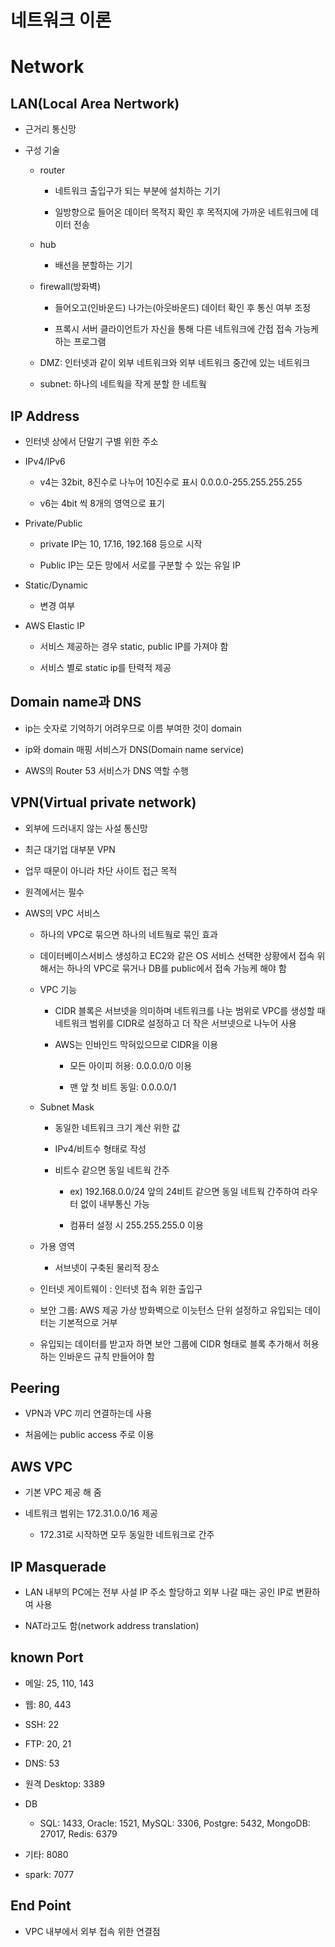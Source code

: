 네트워크 이론
=======

Network
=======

LAN(Local Area Nertwork)
------------------------

*   근거리 통신망

*   구성 기술
    
    *   router
        
        *   네트워크 출입구가 되는 부분에 설치하는 기기
        
        *   일방향으로 들어온 데이터 목적지 확인 후 목적지에 가까운 네트워크에 데이터 전송
    
    *   hub
        *   배선을 분할하는 기기
    
    *   firewall(방화벽)
        
        *   들어오고(인바운드) 나가는(아웃바운드) 데이터 확인 후 통신 여부 조정
        
        *   프록시 서버 클라이언트가 자신을 통해 다른 네트워크에 간접 접속 가능케 하는 프로그램
    
    *   DMZ: 인터넷과 같이 외부 네트워크와 외부 네트워크 중간에 있는 네트워크
    
    *   subnet: 하나의 네트웍을 작게 분할 한 네트웤

IP Address
----------

*   인터넷 상에서 단말기 구별 위한 주소

*   IPv4/IPv6
    
    *   v4는 32bit, 8진수로 나누어 10진수로 표시 0.0.0.0-255.255.255.255
    
    *   v6는 4bit 씩 8개의 영역으로 표기

*   Private/Public
    
    *   private IP는 10, 17.16, 192.168 등으로 시작
    
    *   Public IP는 모든 망에서 서로를 구분할 수 있는 유일 IP

*   Static/Dynamic
    *   변경 여부

*   AWS Elastic IP
    
    *   서비스 제공하는 경우 static, public IP를 가져야 함
    
    *   서비스 별로 static ip를 탄력적 제공

Domain name과 DNS
----------------

*   ip는 숫자로 기억하기 어려우므로 이름 부여한 것이 domain

*   ip와 domain 매핑 서비스가 DNS(Domain name service)

*   AWS의 Router 53 서비스가 DNS 역할 수행

VPN(Virtual private network)
----------------------------

*   외부에 드러내지 않는 사설 통신망

*   최근 대기업 대부분 VPN

*   업무 때문이 아니라 차단 사이트 접근 목적

*   원격에서는 필수

*   AWS의 VPC 서비스
    
    *   하나의 VPC로 묶으면 하나의 네트웤로 묶인 효과
    
    *   데이터베이스서비스 생성하고 EC2와 같은 OS 서비스 선택한 상황에서 접속 위해서는 하나의 VPC로 묶거나 DB를 public에서 접속 가능케 해야 함
    
    *   VPC 기능
        
        *   CIDR 블록은 서브넷을 의미하며 네트워크를 나눈 범위로 VPC를 생성할 때 네트워크 범위를 CIDR로 설정하고 더 작은 서브넷으로 나누어 사용
        
        *   AWS는 인바인드 막혀있으므로 CIDR을 이용
            
            *   모든 아이피 허용: 0.0.0.0/0 이용
            
            *   맨 앞 첫 비트 동일: 0.0.0.0/1
    
    *   Subnet Mask
        
        *   동일한 네트워크 크기 계산 위한 값
        
        *   IPv4/비트수 형태로 작성
        
        *   비트수 같으면 동일 네트웍 간주
            
            *   ex) 192.168.0.0/24 앞의 24비트 같으면 동일 네트웍 간주하여 라우터 없이 내부통신 가능
            
            *   컴퓨터 설정 시 255.255.255.0 이용
    
    *   가용 영역
        *   서브넷이 구축된 물리적 장소
    
    *   인터넷 게이트웨이 : 인터넷 접속 위한 출입구
    
    *   보안 그룹: AWS 제공 가상 방화벽으로 이늣턴스 단위 설정하고 유입되는 데이터는 기본적으로 거부
    
    *   유입되는 데이터를 받고자 하면 보안 그룹에 CIDR 형태로 블록 추가해서 허용 하는 인바운드 규칙 만들어야 함

Peering
-------

*   VPN과 VPC 끼리 연결하는데 사용

*   처음에는 public access 주로 이용

AWS VPC
-------

*   기본 VPC 제공 해 줌

*   네트워크 범위는 172.31.0.0/16 제공
    *   172.31로 시작하면 모두 동일한 네트워크로 간주

IP Masquerade
-------------

*   LAN 내부의 PC에는 전부 사설 IP 주소 할당하고 외부 나갈 때는 공인 IP로 변환하여 사용

*   NAT라고도 함(network address translation)

known Port
----------

*   메일: 25, 110, 143

*   웹: 80, 443

*   SSH: 22

*   FTP: 20, 21

*   DNS: 53

*   원격 Desktop: 3389

*   DB
    *   SQL: 1433, Oracle: 1521, MySQL: 3306, Postgre: 5432, MongoDB: 27017, Redis: 6379

*   기타: 8080

*   spark: 7077

End Point
---------

*   VPC 내부에서 외부 접속 위한 연결점
